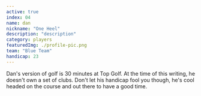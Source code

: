 ```yaml
---
active: true
index: 04
name: dan
nickname: "One Heel"
description: "description"
category: players
featuredImg: ./profile-pic.png
team: "Blue Team"
handicap: 23
---
```



Dan's version of golf is 30 minutes at Top Golf. At the time of this writing, he doesn't own a set of clubs. Don't let his handicap fool you though, he's cool headed on the course and out there to have a good time. 
